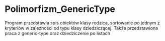 # Polimorfizm_GenericType
Program przedstawia spis obiektów klasy rodzica, sortowanie po jednym z kryteriów w zależności od typu klasy dziedziczącej. Także przedstawiona praca z generic-type oraz dziedziczenie po listach
